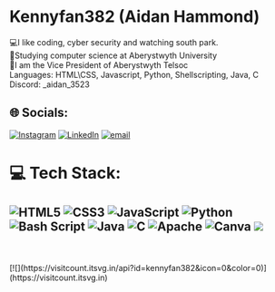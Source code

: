 # Kennyfan382 (Aidan Hammond)

💻I like coding, cyber security and watching south park. <br />
🏴󠁧󠁢󠁷󠁬󠁳󠁿Studying computer science at Aberystwyth University <br />
📡I am the Vice President of Aberystwyth Telsoc <br />
Languages: HTML\CSS, Javascript, Python, Shellscripting, Java, C <br />
Discord: _aidan_3523 <br />



## 🌐 Socials:
[![Instagram](https://img.shields.io/badge/Instagram-%23E4405F.svg?logo=Instagram&logoColor=white)](https://instagram.com/aidanh942) [![LinkedIn](https://img.shields.io/badge/LinkedIn-%230077B5.svg?logo=linkedin&logoColor=white)](https://linkedin.com/in/a1dan-hammond-/) [![email](https://img.shields.io/badge/Email-D14836?logo=gmail&logoColor=white)](mailto:aidanhammond382@gmail.com) 

# 💻 Tech Stack:
![HTML5](https://img.shields.io/badge/html5-%23E34F26.svg?style=for-the-badge&logo=html5&logoColor=white) ![CSS3](https://img.shields.io/badge/css3-%231572B6.svg?style=for-the-badge&logo=css3&logoColor=white) ![JavaScript](https://img.shields.io/badge/javascript-%23323330.svg?style=for-the-badge&logo=javascript&logoColor=%23F7DF1E) ![Python](https://img.shields.io/badge/python-3670A0?style=for-the-badge&logo=python&logoColor=ffdd54) ![Bash Script](https://img.shields.io/badge/bash_script-%23121011.svg?style=for-the-badge&logo=gnu-bash&logoColor=white) ![Java](https://img.shields.io/badge/java-%23ED8B00.svg?style=for-the-badge&logo=openjdk&logoColor=white) ![C](https://img.shields.io/badge/c-%2300599C.svg?style=for-the-badge&logo=c&logoColor=white) ![Apache](https://img.shields.io/badge/apache-%23D42029.svg?style=for-the-badge&logo=apache&logoColor=white) ![Canva](https://img.shields.io/badge/Canva-%2300C4CC.svg?style=for-the-badge&logo=Canva&logoColor=white)
![](https://github-readme-stats.vercel.app/api/top-langs/?username=kennyfan382&theme=dark&hide_border=false&include_all_commits=false&count_private=false&layout=compact)<br />
---
<br />
<br />
[![](https://visitcount.itsvg.in/api?id=kennyfan382&icon=0&color=0)](https://visitcount.itsvg.in)

<!-- Proudly created with GPRM ( https://gprm.itsvg.in ) -->
